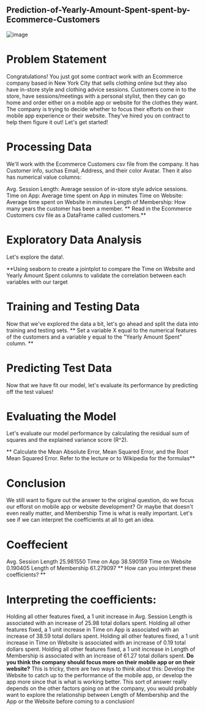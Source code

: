 ## Prediction-of-Yearly-Amount-Spent-spent-by-Ecommerce-Customers
![image](https://github.com/user-attachments/assets/d2ca1018-f098-40b3-af3f-593134048d6e)

# Problem Statement
Congratulations! You just got some contract work with an Ecommerce company based in New York City that sells clothing online but they also have in-store style and clothing advice sessions. Customers come in to the store, have sessions/meetings with a personal stylist, then they can go home and order either on a mobile app or website for the clothes they want.
The company is trying to decide whether to focus their efforts on their mobile app experience or their website. They've hired you on contract to help them figure it out! Let's get started!

# Processing Data
We'll work with the Ecommerce Customers csv file from the company. It has Customer info, suchas Email, Address, and their color Avatar. Then it also has numerical value columns:

Avg. Session Length: Average session of in-store style advice sessions.
Time on App: Average time spent on App in minutes
Time on Website: Average time spent on Website in minutes
Length of Membership: How many years the customer has been a member.
** Read in the Ecommerce Customers csv file as a DataFrame called customers.**

# Exploratory Data Analysis
Let's explore the data!.

**Using seaborn to create a jointplot to compare the Time on Website and Yearly Amount Spent columns to validate the correlation between each variables with our target

# Training and Testing Data
Now that we've explored the data a bit, let's go ahead and split the data into training and testing sets. ** Set a variable X equal to the numerical features of the customers and a variable y equal to the "Yearly Amount Spent" column. **

# Predicting Test Data
Now that we have fit our model, let's evaluate its performance by predicting off the test values!

# Evaluating the Model
Let's evaluate our model performance by calculating the residual sum of squares and the explained variance score (R^2).

** Calculate the Mean Absolute Error, Mean Squared Error, and the Root Mean Squared Error. Refer to the lecture or to Wikipedia for the formulas**

# Conclusion
We still want to figure out the answer to the original question, do we focus our efforst on mobile app or website development? Or maybe that doesn't even really matter, and Membership Time is what is really important. Let's see if we can interpret the coefficients at all to get an idea.

 # Coeffecient
   Avg. Session Length	25.981550
  Time on App	38.590159
  Time on Website	0.190405
Length of Membership	61.279097
** How can you interpret these coefficients? **

# Interpreting the coefficients:

Holding all other features fixed, a 1 unit increase in Avg. Session Length is associated with an increase of 25.98 total dollars spent.
Holding all other features fixed, a 1 unit increase in Time on App is associated with an increase of 38.59 total dollars spent.
Holding all other features fixed, a 1 unit increase in Time on Website is associated with an increase of 0.19 total dollars spent.
Holding all other features fixed, a 1 unit increase in Length of Membership is associated with an increase of 61.27 total dollars spent.
**Do you think the company should focus more on their mobile app or on their website?**
This is tricky, there are two ways to think about this: Develop the Website to catch up to the performance of the mobile app, or develop the app more since that is what is working better. This sort of answer really depends on the other factors going on at the company, you would probably want to explore the relationship between Length of Membership and the App or the Website before coming to a conclusion!

